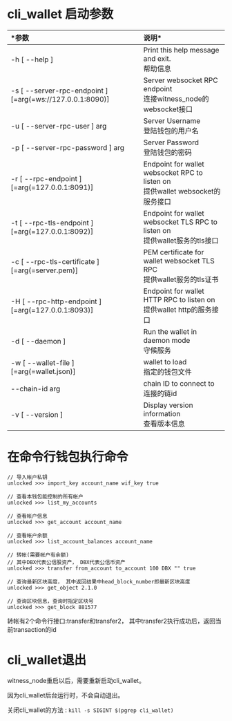 # cli_wallet 启动参数

| *参数 | 说明* |
|:--- |:--- |
| -h [ --help ] | Print this help message and exit. <br> 帮助信息 |
| -s [ --server-rpc-endpoint ] [=arg(=ws://127.0.0.1:8090)] | Server websocket RPC endpoint <br> 连接witness_node的websocket接口 |
| -u [ --server-rpc-user ] arg | Server Username <br> 登陆钱包的用户名 |
| -p [ --server-rpc-password ] arg | Server Password <br> 登陆钱包的密码 |
| -r [ --rpc-endpoint ] [=arg(=127.0.0.1:8091)] | Endpoint for wallet websocket RPC to listen on <br> 提供wallet websocket的服务接口 |
| -t [ --rpc-tls-endpoint ] [=arg(=127.0.0.1:8092)] | Endpoint for wallet websocket TLS RPC to listen on <br> 提供wallet服务的tls接口 |
| -c [ --rpc-tls-certificate ] [=arg(=server.pem)] | PEM certificate for wallet websocket TLS RPC <br> 提供wallet服务的tls证书 |
| -H [ --rpc-http-endpoint ] [=arg(=127.0.0.1:8093)] | Endpoint for wallet HTTP RPC to listen on <br> 提供wallet http的服务接口 |
| -d [ --daemon ] | Run the wallet in daemon mode <br> 守候服务 |
| -w [ --wallet-file ] [=arg(=wallet.json)] | wallet to load <br> 指定的钱包文件 |
| --chain-id arg | chain ID to connect to <br> 连接的链id |
| -v [ --version ] | Display version information <br> 查看版本信息 |



# 在命令行钱包执行命令

```
// 导入帐户私钥
unlocked >>> import_key account_name wif_key true
```

```
// 查看本钱包能控制的所有帐户
unlocked >>> list_my_accounts
```

```
// 查看帐户信息
unlocked >>> get_account account_name
```

```
// 查看帐户余额
unlocked >>> list_account_balances account_name
```

```
// 转帐(需要帐户有余额)
// 其中DBX代表公信股资产， DBX代表公信币资产
unlocked >>> transfer from_account to_account 100 DBX "" true
```

```
// 查询最新区块高度， 其中返回结果中head_block_number即最新区块高度
unlocked >>> get_object 2.1.0
```

```
// 查询区块信息，查询时指定区块号
unlocked >>> get_block 881577
```

转帐有2个命令行接口:transfer和transfer2， 其中transfer2执行成功后，返回当前transaction的id


# cli_wallet退出
witness_node重启以后，需要重新启动cli_wallet。

因为cli_wallet后台运行时，不会自动退出。

关闭cli_wallet的方法 : `kill -s SIGINT $(pgrep cli_wallet)`